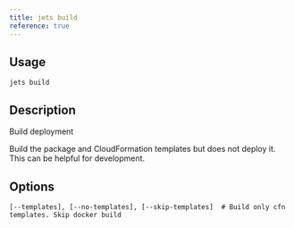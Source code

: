 ```yaml
---
title: jets build
reference: true
---
```


## Usage

    jets build

## Description

Build deployment

Build the package and CloudFormation templates but does not deploy it. This can be helpful for development.


## Options

```
[--templates], [--no-templates], [--skip-templates]  # Build only cfn templates. Skip docker build
```

